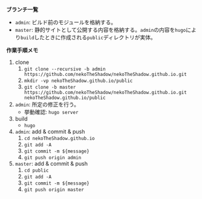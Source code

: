 __ブランチ一覧__

- `admin`: ビルド前のモジュールを格納する。
- `master`: 静的サイトとして公開する内容を格納する。`admin`の内容を`hugo`により`build`したときに作成される`public`ディレクトリが実体。


__作業手順メモ__

1. clone
    1. `git clone --recursive -b admin https://github.com/nekoTheShadow/nekoTheShadow.github.io.git`
    2. `mkdir -vp nekoTheShadow.github.io/public`
    3. `git clone -b master https://github.com/nekoTheShadow/nekoTheShadow.github.io.git nekoTheShadow.github.io/public`
2. `admin`: 所定の修正を行う。
    - 挙動確認: `hugo server`
3. build
    - `hugo`
4. `admin`: add & commit & push
    1. `cd nekoTheShadow.github.io`
    2. `git add -A`
    3. `git commit -m ${message}`
    4. `git push origin admin`
5. `master`: add & commit & push
    1. `cd public`
    2. `git add -A`
    3. `git commit -m ${message}`
    4. `git push origin master`


